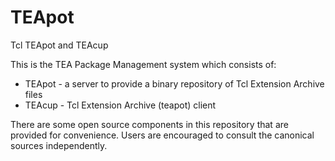 # TEApot
Tcl TEApot and TEAcup

This is the TEA Package Management system which consists of:

- TEApot - a server to provide a binary repository of Tcl Extension Archive files
- TEAcup - Tcl Extension Archive (teapot) client

There are some open source components in this repository that are provided for convenience. 
Users are encouraged to consult the canonical sources independently.
